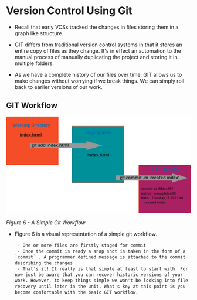 # Version Control Using Git

- Recall that early VCSs tracked the changes in files storing them in 
a graph like structure. 

- GIT differs from traditional version control systems in that it stores an  entire copy of files as they change. It's in effect an automation to the manual process of manually duplicating the project and storing it in multiple folders.

- As we have a complete history of our files over time. GIT allows us to make changes without worrying if we break things. We can simply roll back to earlier versions of our work. 
 
 
 ## GIT Workflow

 
 ![](../../../assets/block_2/git_work_flow.png)
 
 <cite> Figure 6 - A Simple Git Workflow </cite>

 
 
- Figure 6 is a visual representation of a simple git workflow. 

       - One or more files are firstly staged for commit 
       - Once the commit is ready a snap shot is taken in the form of a `commit` . A programmer defined message is attached to the commit describing the changes
       - That's it! It really is that simple at least to start with. For now just be aware that you can recover historic versions of your work. However, to keep things simple we won't be looking into file recovery until later in the unit. What's key at this point is you become comfortable with the basic GIT workflow. 
